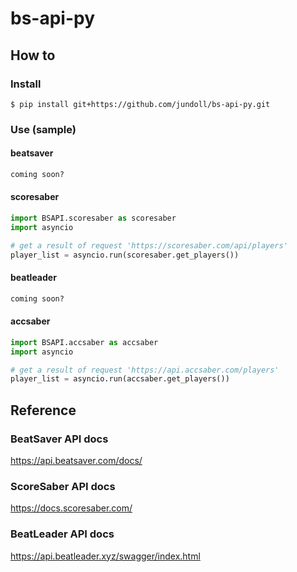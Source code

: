 # bs-api-py

## How to
### Install
```console
$ pip install git+https://github.com/jundoll/bs-api-py.git
```

### Use (sample)
#### beatsaver
```python
coming soon?
```

<!-- 
import BSAPI.beatsaver as beatsaver
import asyncio
-->

#### scoresaber
```python
import BSAPI.scoresaber as scoresaber
import asyncio

# get a result of request 'https://scoresaber.com/api/players'
player_list = asyncio.run(scoresaber.get_players())
```

#### beatleader
```python
coming soon?
```

<!-- 
import BSAPI.beatleader as beatleader
import asyncio
-->

#### accsaber
```python
import BSAPI.accsaber as accsaber
import asyncio

# get a result of request 'https://api.accsaber.com/players'
player_list = asyncio.run(accsaber.get_players())
```

## Reference
### BeatSaver API docs
https://api.beatsaver.com/docs/

### ScoreSaber API docs
https://docs.scoresaber.com/

### BeatLeader API docs
https://api.beatleader.xyz/swagger/index.html

<!--
### AccSaber github
https://github.com/accsaber
-->